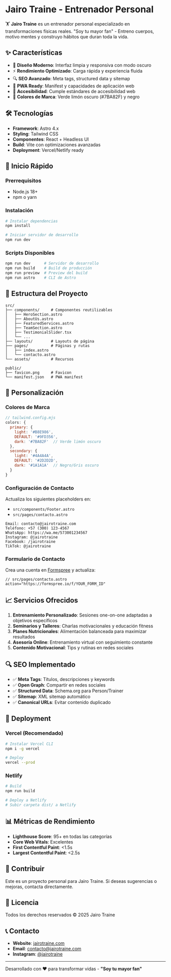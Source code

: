 # Jairo Traine - Entrenador Personal

🏋️ **Jairo Traine** es un entrenador personal especializado en transformaciones físicas reales. "Soy tu mayor fan" - Entreno cuerpos, motivo mentes y construyo hábitos que duran toda la vida.

## ✨ Características

- 🎨 **Diseño Moderno**: Interfaz limpia y responsiva con modo oscuro
- ⚡ **Rendimiento Optimizado**: Carga rápida y experiencia fluida
- 🔍 **SEO Avanzado**: Meta tags, structured data y sitemap
- 📱 **PWA Ready**: Manifest y capacidades de aplicación web
- 🎯 **Accesibilidad**: Cumple estándares de accesibilidad web
- 💚 **Colores de Marca**: Verde limón oscuro (#7BA82F) y negro

## 🛠️ Tecnologías

- **Framework**: Astro 4.x
- **Styling**: Tailwind CSS
- **Componentes**: React + Headless UI
- **Build**: Vite con optimizaciones avanzadas
- **Deployment**: Vercel/Netlify ready

## 🚀 Inicio Rápido

### Prerrequisitos

- Node.js 18+ 
- npm o yarn

### Instalación

```bash
# Instalar dependencias
npm install

# Iniciar servidor de desarrollo
npm run dev
```

### Scripts Disponibles

```bash
npm run dev      # Servidor de desarrollo
npm run build    # Build de producción
npm run preview  # Preview del build
npm run astro    # CLI de Astro
```

## 📁 Estructura del Proyecto

```
src/
├── components/     # Componentes reutilizables
│   ├── HeroSection.astro
│   ├── AboutUs.astro
│   ├── FeaturedServices.astro
│   ├── TeamSection.astro
│   ├── TestimonialSlider.tsx
│   └── ...
├── layouts/        # Layouts de página
├── pages/          # Páginas y rutas
│   ├── index.astro
│   └── contacto.astro
└── assets/         # Recursos

public/
├── favicon.png     # Favicon
└── manifest.json   # PWA manifest
```

## 🎨 Personalización

### Colores de Marca

```javascript
// tailwind.config.mjs
colors: {
  primary: {
    light: '#B8E986',
    DEFAULT: '#9FD356',
    dark: '#7BA82F'  // Verde limón oscuro
  },
  secondary: {
    light: '#4A4A4A',
    DEFAULT: '#2D2D2D',
    dark: '#1A1A1A'  // Negro/Gris oscuro
  }
}
```

### Configuración de Contacto

Actualiza los siguientes placeholders en:
- `src/components/Footer.astro`
- `src/pages/contacto.astro`

```
Email: contacto@jairotraine.com
Teléfono: +57 (300) 123-4567
WhatsApp: https://wa.me/573001234567
Instagram: @jairotraine
Facebook: /jairotraine
TikTok: @jairotraine
```

### Formulario de Contacto

Crea una cuenta en [Formspree](https://formspree.io/) y actualiza:
```astro
// src/pages/contacto.astro
action="https://formspree.io/f/YOUR_FORM_ID"
```

## 📈 Servicios Ofrecidos

1. **Entrenamiento Personalizado**: Sesiones one-on-one adaptadas a objetivos específicos
2. **Seminarios y Talleres**: Charlas motivacionales y educación fitness
3. **Planes Nutricionales**: Alimentación balanceada para maximizar resultados
4. **Asesoría Online**: Entrenamiento virtual con seguimiento constante
5. **Contenido Motivacional**: Tips y rutinas en redes sociales

## 🔍 SEO Implementado

- ✅ **Meta Tags**: Títulos, descripciones y keywords
- ✅ **Open Graph**: Compartir en redes sociales
- ✅ **Structured Data**: Schema.org para Person/Trainer
- ✅ **Sitemap**: XML sitemap automático
- ✅ **Canonical URLs**: Evitar contenido duplicado

## 🚀 Deployment

### Vercel (Recomendado)

```bash
# Instalar Vercel CLI
npm i -g vercel

# Deploy
vercel --prod
```

### Netlify

```bash
# Build
npm run build

# Deploy a Netlify
# Subir carpeta dist/ a Netlify
```

## 📊 Métricas de Rendimiento

- **Lighthouse Score**: 95+ en todas las categorías
- **Core Web Vitals**: Excelentes
- **First Contentful Paint**: <1.5s
- **Largest Contentful Paint**: <2.5s

## 🤝 Contribuir

Este es un proyecto personal para Jairo Traine. Si deseas sugerencias o mejoras, contacta directamente.

## 📄 Licencia

Todos los derechos reservados © 2025 Jairo Traine

## 📞 Contacto

- **Website**: [jairotraine.com](https://jairotraine.com)
- **Email**: contacto@jairotraine.com
- **Instagram**: [@jairotraine](https://instagram.com/jairotraine)

---

Desarrollado con ❤️ para transformar vidas - **"Soy tu mayor fan"**
